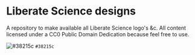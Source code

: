# Liberate Science designs

A repository to make available all Liberate Science logo's &c. All
content licensed under a CC0 Public Domain Dedication because feel
free to use.

![#38215c](https://placehold.it/15/38215c/000000?text=+) `#38215c`
